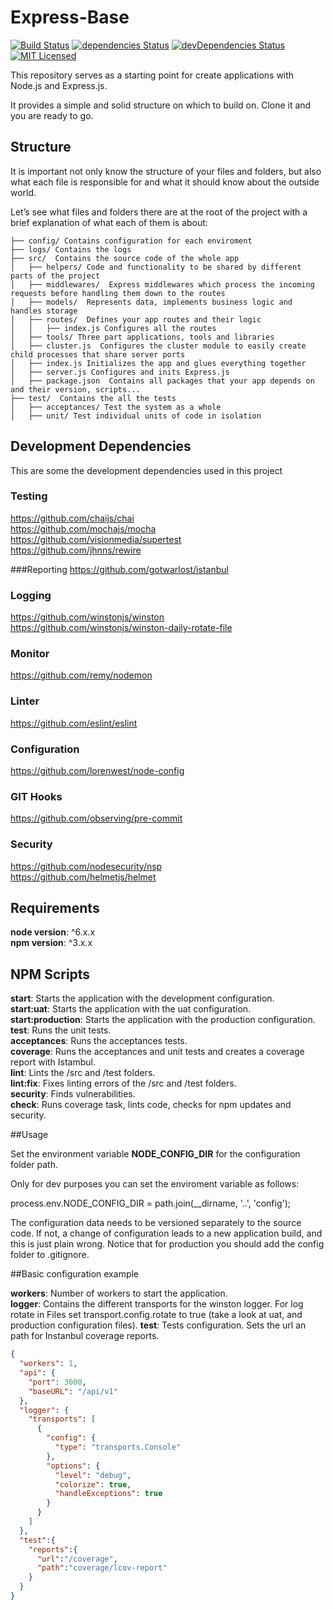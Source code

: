 # Express-Base

[![Build Status](https://travis-ci.org/santiperez/base-express.svg?branch=master)](https://travis-ci.org/santiperez/base-express)
[![dependencies Status](https://david-dm.org/santiperez/base-express/status.svg)](https://david-dm.org/santiperez/base-express)
[![devDependencies Status](https://david-dm.org/santiperez/base-express/dev-status.svg)](https://david-dm.org/santiperez/base-express?type=dev)
[![MIT Licensed](https://img.shields.io/badge/license-MIT-blue.svg)](LICENSE)

This repository serves as a starting point for create applications with Node.js and Express.js.

It provides a simple and solid structure on which to build on. Clone it and you are ready to go.

## Structure

It is important not only know the structure of your files and folders, but also what each file is responsible for and what it should know about the outside world.

Let’s see what files and folders there are at the root of the project with a brief explanation of what each of them is about:  

```
├── config/ Contains configuration for each enviroment  
├── logs/ Contains the logs  
├── src/  Contains the source code of the whole app  
│   ├── helpers/ Code and functionality to be shared by different parts of the project  
│   ├── middlewares/  Express middlewares which process the incoming  requests before handling them down to the routes  
│   ├── models/  Represents data, implements business logic and handles storage  
│   ├── routes/  Defines your app routes and their logic  
│   │   ├── index.js Configures all the routes  
│   ├── tools/ Three part applications, tools and libraries  
│   ├── cluster.js  Configures the cluster module to easily create child processes that share server ports  
│   ├── index.js Initializes the app and glues everything together  
│   ├── server.js Configures and inits Express.js  
│   ├── package.json  Contains all packages that your app depends on and their version, scripts...  
├── test/  Contains the all the tests  
│   ├── acceptances/ Test the system as a whole  
│   ├── unit/ Test individual units of code in isolation   
```

## Development Dependencies

This are some the development dependencies used in this project

### Testing
https://github.com/chaijs/chai  
https://github.com/mochajs/mocha  
https://github.com/visionmedia/supertest  
https://github.com/jhnns/rewire  

###Reporting
https://github.com/gotwarlost/istanbul

### Logging
https://github.com/winstonjs/winston  
https://github.com/winstonjs/winston-daily-rotate-file  

### Monitor
https://github.com/remy/nodemon  

### Linter
https://github.com/eslint/eslint  

### Configuration
https://github.com/lorenwest/node-config  

### GIT Hooks
https://github.com/observing/pre-commit  

### Security
https://github.com/nodesecurity/nsp  
https://github.com/helmetjs/helmet  

## Requirements

**node version**: ^6.x.x  
**npm version**: ^3.x.x  

## NPM Scripts

**start**: Starts the application with the development configuration.  
**start:uat**: Starts the application with the uat configuration.  
**start:production**: Starts the application with the production configuration.  
**test**: Runs the unit tests.  
**acceptances**: Runs the acceptances tests.  
**coverage**: Runs the acceptances and unit tests and creates a coverage report with Istambul.  
**lint**: Lints the /src and /test folders.  
**lint:fix**: Fixes linting errors of the /src and /test folders.  
**security**: Finds vulnerabilities.  
**check**: Runs coverage task, lints code, checks for npm updates and security.  

##Usage

Set the environment variable **NODE\_CONFIG\_DIR** for the configuration folder path.   

Only for dev purposes you can set the enviroment variable as follows:  

process.env.NODE\_CONFIG\_DIR = path.join(__dirname, '..', 'config');  

The configuration data needs to be versioned separately to the source code. If not, a change of configuration leads to a new application build, and this is just plain wrong. Notice that for production you should add the config folder to .gitignore.  

##Basic configuration example

**workers**: Number of workers to start the application.  
**logger**: Contains the different transports for the winston logger. For log rotate in Files set transport.config.rotate to true (take a look at uat, and production configuration files).
**test**: Tests configuration. Sets the url an path for Instanbul coverage reports.

```json
{
  "workers": 1, 
  "api": {
    "port": 3000,
    "baseURL": "/api/v1"
  },
  "logger": {
    "transports": [
      {
        "config": {
          "type": "transports.Console"
        },
        "options": {
          "level": "debug",
          "colorize": true,
          "handleExceptions": true
        }
      }
    ]
  },
  "test":{
    "reports":{
      "url":"/coverage",
      "path":"coverage/lcov-report"
    }
  }
}
```

